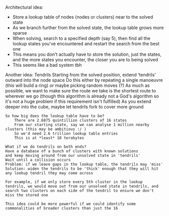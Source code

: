 Architectural idea:
- Store a lookup table of nodes (nodes or clusters) near to the solved state
- As we branch further from the solved state, the lookup table grows more sparse
- When solving, search to a specified depth (say 5), then find all the lookup states you've encountered and restart the search from the best one
- This means you don't actually have to store the solution, just the states, and the more states you encounter, the closer you are to being solved
- This seems like a bad system tbh


Another idea: Tendrils
    Starting from the solved position, extend 'tendrils' outward into the node space
    Do this either by repeating a single manoeuvre (this will build a ring) or maybe picking random moves (?)
        As much as possible, we want to make sure the route we take is the shortest route to wherever we go (though this algorithm is already not a God's algorithm so it's not a huge problem if this requirement isn't fulfilled)
    As you extend deeper into the cube, maybe let tendrils fork to cover more ground

    So how big does the lookup table have to be?
        There are 2.6875 quintillion clusters of 16 states
        From our starting state, say we can analyse 1 million nearby clusters (this may be ambitious :/ )
        So we'd need 2.6 trillion lookup table entries
        This is at *least* 10 terabytes
    
    What if we do tendrils on both ends?
    Have a database of a bunch of clusters with known solutions
    and keep moving around from our unsolved state in 'tendrils'
    Wait until a collision occurs
    Problem: if we leave gaps in the lookup table, the tendrils may 'miss'
    Solution: widen the tendrils to be 'thick' enough that they will hit any lookup tendril they may come across

    For example, if we only store every 5th cluster in the lookup tendrils, we would move out from our unsolved state in tendrils, and search two clusters on each side of the tendril to ensure we don't miss the stored one

    This idea could be more powerful if we could identify some commonalities of broader clusters than just the 16